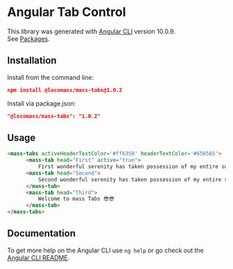 # Angular Tab Control

This library was generated with [Angular CLI](https://github.com/angular/angular-cli) version 10.0.9. <br/>
See [Packages](https://github.com/locomass/angular-tabs/packages).

## Installation

Install from the command line:

```json
npm install @locomass/mass-tabs@1.0.2
```

Install via package.json:

```json
"@locomass/mass-tabs": "1.0.2"
```

## Usage
```html
<mass-tabs activeHeaderTextColor='#ff6358' headerTextColor='#656565'>
      <mass-tab head="First" active="true">
          First wonderful serenity has taken possession of my entire soul, like these sweet mornings of spring which I enjoy with my whole heart. I am alone, and feel the charm of existence in this spot, which was created for the bliss of souls like mine.</mass-tab>
      <mass-tab head="Second">
          Second wonderful serenity has taken possession of my entire soul, like these sweet mornings of spring which I enjoy with my whole heart. I am alone, and feel the charm of existence in this spot, which was created for the bliss of souls like mine.
      </mass-tab>
      <mass-tab head="Third">
          Welcome to mass Tabs 😎😎
      </mass-tab>
</mass-tabs>
```

## Documentation

To get more help on the Angular CLI use `ng help` or go check out the [Angular CLI README](https://github.com/angular/angular-cli/blob/master/README.md).
